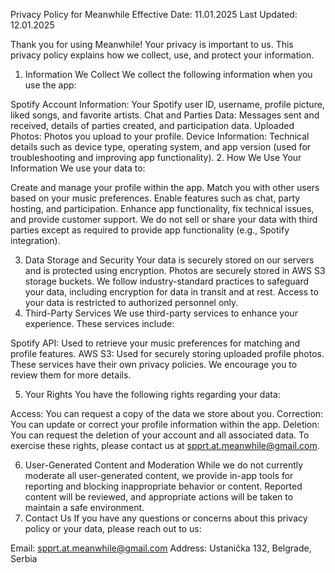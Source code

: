 Privacy Policy for Meanwhile
Effective Date: 11.01.2025
Last Updated: 12.01.2025

Thank you for using Meanwhile! Your privacy is important to us. This privacy policy explains how we collect, use, and protect your information.

1. Information We Collect
We collect the following information when you use the app:

Spotify Account Information: Your Spotify user ID, username, profile picture, liked songs, and favorite artists.
Chat and Parties Data: Messages sent and received, details of parties created, and participation data.
Uploaded Photos: Photos you upload to your profile.
Device Information: Technical details such as device type, operating system, and app version (used for troubleshooting and improving app functionality).
2. How We Use Your Information
We use your data to:

Create and manage your profile within the app.
Match you with other users based on your music preferences.
Enable features such as chat, party hosting, and participation.
Enhance app functionality, fix technical issues, and provide customer support.
We do not sell or share your data with third parties except as required to provide app functionality (e.g., Spotify integration).

3. Data Storage and Security
Your data is securely stored on our servers and is protected using encryption.
Photos are securely stored in AWS S3 storage buckets.
We follow industry-standard practices to safeguard your data, including encryption for data in transit and at rest.
Access to your data is restricted to authorized personnel only.
4. Third-Party Services
We use third-party services to enhance your experience. These services include:

Spotify API: Used to retrieve your music preferences for matching and profile features.
AWS S3: Used for securely storing uploaded profile photos.
These services have their own privacy policies. We encourage you to review them for more details.

5. Your Rights
You have the following rights regarding your data:

Access: You can request a copy of the data we store about you.
Correction: You can update or correct your profile information within the app.
Deletion: You can request the deletion of your account and all associated data.
To exercise these rights, please contact us at spprt.at.meanwhile@gmail.com.

6. User-Generated Content and Moderation
While we do not currently moderate all user-generated content, we provide in-app tools for reporting and blocking inappropriate behavior or content.
Reported content will be reviewed, and appropriate actions will be taken to maintain a safe environment.
7. Contact Us
If you have any questions or concerns about this privacy policy or your data, please reach out to us:

Email: spprt.at.meanwhile@gmail.com
Address: Ustanička 132, Belgrade, Serbia
